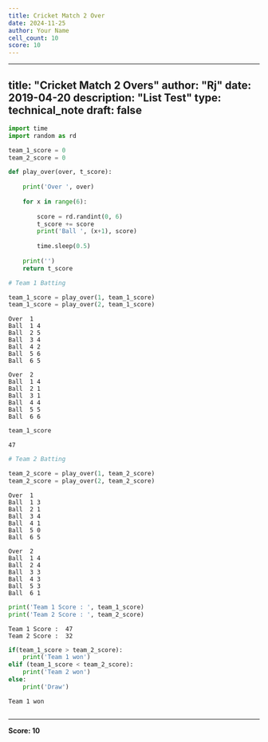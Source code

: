 ```yaml
---
title: Cricket Match 2 Over
date: 2024-11-25
author: Your Name
cell_count: 10
score: 10
---
```


---
title: "Cricket Match 2 Overs"
author: "Rj"
date: 2019-04-20
description: "List Test"
type: technical_note
draft: false
---

```python
import time
import random as rd
```


```python
team_1_score = 0
team_2_score = 0
```


```python
def play_over(over, t_score):
    
    print('Over ', over)
    
    for x in range(6):
        
        score = rd.randint(0, 6)
        t_score += score
        print('Ball ', (x+1), score)
        
        time.sleep(0.5)
        
    print('')
    return t_score
```


```python
# Team 1 Batting

team_1_score = play_over(1, team_1_score)
team_1_score = play_over(2, team_1_score)
```

    Over  1
    Ball  1 4
    Ball  2 5
    Ball  3 4
    Ball  4 2
    Ball  5 6
    Ball  6 5
    
    Over  2
    Ball  1 4
    Ball  2 1
    Ball  3 1
    Ball  4 4
    Ball  5 5
    Ball  6 6
    



```python
team_1_score
```




    47




```python
# Team 2 Batting

team_2_score = play_over(1, team_2_score)
team_2_score = play_over(2, team_2_score)
```

    Over  1
    Ball  1 3
    Ball  2 1
    Ball  3 4
    Ball  4 1
    Ball  5 0
    Ball  6 5
    
    Over  2
    Ball  1 4
    Ball  2 4
    Ball  3 3
    Ball  4 3
    Ball  5 3
    Ball  6 1
    



```python
print('Team 1 Score : ', team_1_score)
print('Team 2 Score : ', team_2_score)
```

    Team 1 Score :  47
    Team 2 Score :  32



```python
if(team_1_score > team_2_score):
    print('Team 1 won')
elif (team_1_score < team_2_score):
    print('Team 2 won')
else:
    print('Draw')
```

    Team 1 won



```python

```


---
**Score: 10**